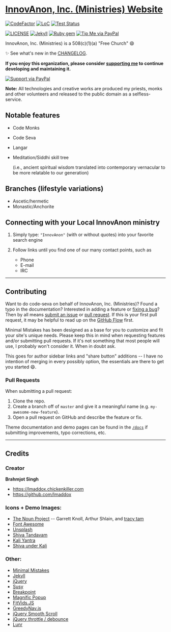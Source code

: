# [InnovAnon, Inc. (Ministries) Website](https://InnovAnon-Inc.github.io/InnovAnon-Inc.github.io/)

[![CodeFactor](https://www.codefactor.io/repository/github/InnovAnon-Inc/InnovAnon-Inc.github.io/badge)](https://www.codefactor.io/repository/github/InnovAnon-Inc/InnovAnon-Inc.github.io)
[![LoC](https://tokei.rs/b1/github/InnovAnon-Inc/InnovAnon-Inc.github.io?category=code)](https://github.com/InnovAnon-Inc/InnovAnon-Inc.github.io)
[![Test Status](https://travis-ci.org/InnovAnon-Inc/InnovAnon-Inc.github.io.svg?branch=master)](https://travis-ci.org/InnovAnon-Inc/InnovAnon-Inc.github.io)

[![LICENSE](https://img.shields.io/badge/license-UNLICENSE-lightgrey.svg)](https://raw.githubusercontent.com/InnovAnon-Inc/InnovAnon-Inc.github.io/master/LICENSE)
[![Jekyll](https://img.shields.io/badge/jekyll-%3E%3D%203.6-blue.svg)](https://jekyllrb.com/)
[![Ruby gem](https://img.shields.io/gem/v/minimal-mistakes-jekyll.svg)](https://rubygems.org/gems/minimal-mistakes-jekyll)
[![Tip Me via PayPal](https://img.shields.io/badge/PayPal-tip%20me-green.svg?logo=paypal)](https://www.paypal.me/InnovAnon)

InnovAnon, Inc. (Ministries) is a 508(c)(1)(a) "Free Church" :smile:

:sparkles: See what's new in the [CHANGELOG](CHANGELOG.md).

**If you enjoy this organization, please consider [supporting me](https://www.paypal.me/InnovAnon) to continue developing and maintaining it.**

[![Support via PayPal](https://cdn.rawgit.com/twolfson/paypal-github-button/1.0.0/dist/button.svg)](https://www.paypal.me/InnovAnon)

**Note:** All technologies and creative works are produced my priests, monks and other volunteers and released to the public domain as a selfless-service.

## Notable features

- Code Monks
- Code Seva
- Langar
- Meditation/Siddhi skill tree

  (i.e., ancient spiritual wisdom translated into contemporary vernacular to be more relatable to our generation)

## Branches (lifestyle variations)

- Ascetic/hermetic
- Monastic/Anchorite

## Connecting with your Local InnovAnon ministry

1. Simply type: ```"InnovAnon"``` (with or without quotes) into your favorite search engine

2. Follow links until you find one of our many contact points, such as
   - Phone
   - E-mail
   - IRC

---

## Contributing

Want to do code-seva on behalf of InnovAnon, Inc. (Ministries)? Found a typo in the documentation? Interested in adding a feature or [fixing a bug](https://github.com/InnovAnon-Inc/InnovAnon-Inc.github.io/issues)? Then by all means [submit an issue](https://github.com/InnovAnon-Inc/InnovAnon-Inc.github.io/issues/new) or [pull request](https://help.github.com/articles/using-pull-requests/). If this is your first pull request, it may be helpful to read up on the [GitHub Flow](https://guides.github.com/introduction/flow/) first.

Minimal Mistakes has been designed as a base for you to customize and fit your site's unique needs. Please keep this in mind when requesting features and/or submitting pull requests. If it's not something that most people will use, I probably won't consider it. When in doubt ask. 

This goes for author sidebar links and "share button" additions -- I have no intention of merging in every possibly option, the essentials are there to get you started :smile:.

### Pull Requests

When submitting a pull request:

1. Clone the repo.
2. Create a branch off of `master` and give it a meaningful name (e.g. `my-awesome-new-feature`).
3. Open a pull request on GitHub and describe the feature or fix.

Theme documentation and demo pages can be found in the [`/docs`](docs) if submitting improvements, typo corrections, etc.

---

## Credits

### Creator

**Brahmjot Singh**

- <https://lmaddox.chickenkiller.com>
- <https://github.com/lmaddox>

### Icons + Demo Images:

- [The Noun Project](https://thenounproject.com) -- Garrett Knoll, Arthur Shlain, and [tracy tam](https://thenounproject.com/tracytam)
- [Font Awesome](http://fontawesome.io/)
- [Unsplash](https://unsplash.com/)
- [Shiva Tandavam](https://thumbs.dreamstime.com/x/dancing-shiva-11776553.jpg)
- [Kali Yantra](http://www.kalibhakti.com/wp-content/uploads/2012/09/kali-yantra-effects.jpg)
- [Shiva under Kali](https://upload.wikimedia.org/wikipedia/commons/thumb/6/60/Kali_from_1885-95.jpg/1200px-Kali_from_1885-95.jpg)

### Other:

- [Minimal Mistakes](https://github.com/mmistakes/minimal-mistakes)
- [Jekyll](http://jekyllrb.com/)
- [jQuery](http://jquery.com/)
- [Susy](http://susy.oddbird.net/)
- [Breakpoint](http://breakpoint-sass.com/)
- [Magnific Popup](http://dimsemenov.com/plugins/magnific-popup/)
- [FitVids.JS](http://fitvidsjs.com/)
- [GreedyNav.js](https://github.com/lukejacksonn/GreedyNav)
- [jQuery Smooth Scroll](https://github.com/kswedberg/jquery-smooth-scroll)
- [jQuery throttle / debounce](http://benalman.com/projects/jquery-throttle-debounce-plugin/)
- [Lunr](http://lunrjs.com)

